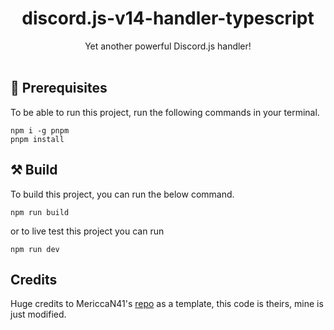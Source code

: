 <div align="center">
    <h1>discord.js-v14-handler-typescript</h1>
    Yet another powerful Discord.js handler!
</div>
<br>

## 🎯 Prerequisites
To be able to run this project, run the following commands in your terminal.

```shell
npm i -g pnpm
pnpm install
```

## ⚒️ Build
To build this project, you can run the below command.

```shell
npm run build
```
or to live test this project you can run
```shell
npm run dev
```

## Credits

Huge credits to MericcaN41's [repo](https://github.com/MericcaN41/discordjs-v14-template-ts/tree/main) as a template, this code is theirs, mine is just modified.
